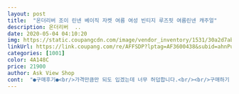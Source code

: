 ```yaml
---
layout: post 
title:  "온더리버 조이 린넨 베이직 자켓 여름 여성 빈티지 루즈핏 여름린넨 캐주얼" 
description: 온더리버  ..
date: 2020-05-04 04:10:20 
img: https://static.coupangcdn.com/image/vendor_inventory/1531/30a2d7ab8775693038c395b6f50a1e8fc8762423b9a78b79d193b3da227e.jpg 
linkUrl: https://link.coupang.com/re/AFFSDP?lptag=AF3600438&subid=ahnPublicAsk&pageKey=1439855298&itemId=2483476026&vendorItemId=70476729641&traceid=V0-113-59739dc8b6c97c35 
categories: [1001] 
color: 4A148C 
price: 21900 
author: Ask View Shop 
cont:  "●구매후기●<br/>가격만큼만 되도 입겠는데 너무 허덥합니다.<br/><br/>구매하기 전 후기보고 큰 기대를 했는데 너무~실망~!!재질~노~어깨뽕~허접~전에 올라온 후기는 뭘까요~?궁금하네요~반품하기도 어이없고 어깨뽕 가위로 싹뚝~세일 가격도 아까울정도 랍니다~~ㅜㅜ<br/>어깨뽕은먼가요?쓱쓱소리나고.<br/>.<br/>ㅡㅡ화면하고 재질차이가ㅡㅡ<br/>오래 기다린만큼 실망스럽네요.<br/><br/>카라부분이 바느질이 잘못되어 울고<br/>" 
---
```

